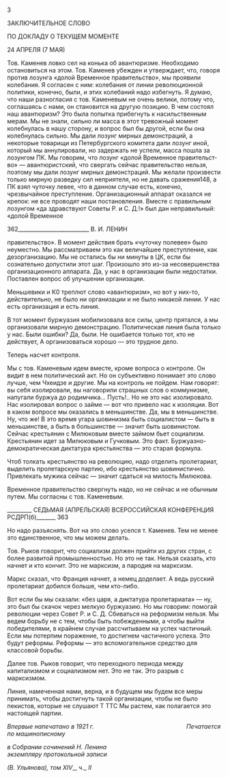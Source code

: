 3

ЗАКЛЮЧИТЕЛЬНОЕ СЛОВО

ПО ДОКЛАДУ О ТЕКУЩЕМ МОМЕНТЕ

24 АПРЕЛЯ (7 МАЯ)

Тов. Каменев ловко сел на конька об авантюризме. Необходимо остановиться на этом. Тов. Каменев убежден и утверждает, что, говоря против лозунга «долой Времен­ное правительство», мы проявили колебания. Я согласен с ним: колебания от линии ре­волюционной политики, конечно, были, и этих колебаний надо избегнуть. Я думаю, что наши разногласия с тов. Каменевым не очень велики, потому что, соглашаясь с нами, он становится на другую позицию. В чем состоял наш авантюризм? Это была попытка прибегнуть к насильственным мерам. Мы не знали, сильно ли масса в этот тревожный момент колебнулась в нашу сторону, и вопрос был бы другой, если бы она колебнулась сильно. Мы дали лозунг мирных демонстраций, а некоторые товарищи из Петербург­ского комитета дали лозунг иной, который мы аннулировали, но задержать не успели, масса пошла за лозунгом ПК. Мы говорим, что лозунг «долой Временное правительст­во» — авантюристский, что свергать сейчас правительство нельзя, поэтому мы дали лозунг мирных демонстраций. Мы желали произвести только мирную разведку сил не­приятеля, но не давать сражения148, а ПК взял чуточку левее, что в данном случае есть, конечно, чрезвычайное преступление. Организационный аппарат оказался не крепок: не все проводят наши постановления. Вместе с правильным лозунгом «да здравствуют Советы Р. и С. Д.!» был дан неправильный: «долой Временное

  

362__________________________ В. И. ЛЕНИН

правительство». В момент действия брать «чуточку полевее» было неуместно. Мы рас­сматриваем это как величайшее преступление, как дезорганизацию. Мы не остались бы ни минуты в ЦК, если бы сознательно допустили этот шаг. Произошло это из-за несо­вершенства организационного аппарата. Да, у нас в организации были недостатки. По­ставлен вопрос об улучшении организации.

Меньшевики и К0 треплют слово «авантюризм», но вот у них-то, действительно, не было ни организации и не было никакой линии. У нас есть организация и есть линия.

В тот момент буржуазия мобилизовала все силы, центр прятался, а мы организовали мирную демонстрацию. Политическая линия была только у нас. Были ошибки? Да, бы­ли. Не ошибается только тот, кто не действует, А организоваться хорошо — это труд­ное дело.

Теперь насчет контроля.

Мы с тов. Каменевым идем вместе, кроме вопроса о контроле. Он видит в нем поли­тический акт. Но он субъективно понимает это слово лучше, чем Чхеидзе и другие. Мы на контроль не пойдем. Нам говорят: вы себя изолировали, вы наговорили страшных слов о коммунизме, напугали буржуа до родимчика... Пусть!.. Но не это нас изолирова­ло. Нас изолировал вопрос о займе — вот что привело нас к изоляции. Вот в каком во­просе мы оказались в меньшинстве. Да, мы в меньшинстве. Ну, что же! В это время угара шовинизма быть социалистом — быть в меньшинстве, а быть в большинстве — значит быть шовинистом. Сейчас крестьянин с Милюковым вместе займом бьет социа­лизм. Крестьянин идет за Милюковым и Гучковым. Это факт. Буржуазно-демократическая диктатура крестьянства — это старая формула.

Чтоб толкать крестьянство на революцию, надо отделить пролетариат, выделить пролетарскую партию, ибо крестьянство шовинистично. Привлекать мужика сейчас — значит сдаться на милость Милюкова.

Временное правительство свергнуть надо, но не сейчас и не обычным путем. Мы со­гласны с тов. Каменевым.

  

_________ СЕДЬМАЯ (АПРЕЛЬСКАЯ) ВСЕРОССИЙСКАЯ КОНФЕРЕНЦИЯ РСДРП(б)_______ 363

Но надо разъяснять. Вот на это слово уселся т. Каменев. Тем не менее это единствен­ное, что мы можем делать.

Тов. Рыков говорит, что социализм должен прийти из других стран, с более развитой промышленностью. Но это не так. Нельзя сказать, кто начнет и кто кончит. Это не мар­ксизм, а пародия на марксизм.

Маркс сказал, что Франция начнет, а немец доделает. А ведь русский пролетариат добился больше, чем кто-либо.

Вот если бы мы сказали: «без царя, а диктатура пролетариата» — ну, это был бы скачок через мелкую буржуазию. Но мы говорим: помогай революции через Совет Р. и С. Д. Сбиваться на реформизм нельзя. Мы ведем борьбу не с тем, чтобы быть побеж­денными, а чтобы выйти победителями, в крайнем случае рассчитываем на успех час­тичный. Если мы потерпим поражение, то достигнем частичного успеха. Это будут ре­формы. Реформы — это вспомогательное средство для классовой борьбы.

Далее тов. Рыков говорит, что переходного периода между капитализмом и социа­лизмом нет. Это не так. Это разрыв с марксизмом.

Линия, намеченная нами, верна, и в будущем мы будем все меры принимать, чтобы достигнуть такой организации, чтобы не было пекистов, которые не слушают Τ TTC Мы растем, как полагается это настоящей партии.

_Впервые напечатано в 1921 г.                                                       Печатается по машинописному_

_в Собрании сочинений Н. Ленина_                                                     _экземпляру протокольной записи_

_(В. Ульянова), том_ _XIV__, ч._ _II_